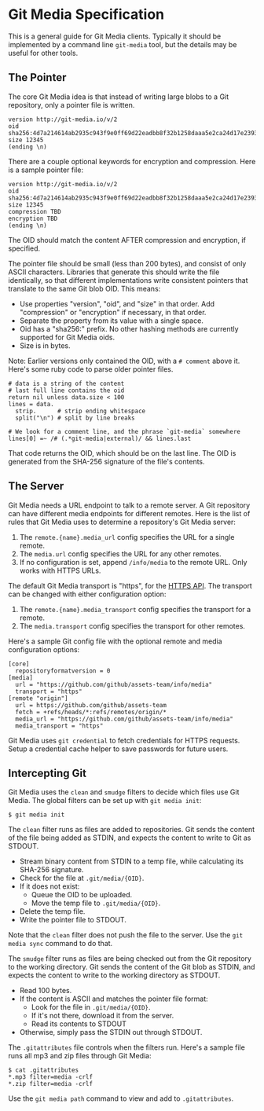 # Git Media Specification

This is a general guide for Git Media clients.  Typically it should be
implemented by a command line `git-media` tool, but the details may be useful
for other tools.

## The Pointer

The core Git Media idea is that instead of writing large blobs to a Git repository,
only a pointer file is written.

```
version http://git-media.io/v/2
oid sha256:4d7a214614ab2935c943f9e0ff69d22eadbb8f32b1258daaa5e2ca24d17e2393
size 12345
(ending \n)
```

There are a couple optional keywords for encryption and compression.  Here is
a sample pointer file:

```
version http://git-media.io/v/2
oid sha256:4d7a214614ab2935c943f9e0ff69d22eadbb8f32b1258daaa5e2ca24d17e2393
size 12345
compression TBD
encryption TBD
(ending \n)
```

The OID should match the content AFTER compression and encryption, if specified.

The pointer file should be small (less than 200 bytes), and consist of only
ASCII characters.  Libraries that generate this should write the file
identically, so that different implementations write consistent pointers that
translate to the same Git blob OID.  This means:

* Use properties "version", "oid", and "size" in that order.  Add "compression"
or "encryption" if necessary, in that order.
* Separate the property from its value with a single space.
* Oid has a "sha256:" prefix.  No other hashing methods are currently supported
for Git Media oids.
* Size is in bytes.

Note: Earlier versions only contained the OID, with a `# comment` above it.
Here's some ruby code to parse older pointer files.

```
# data is a string of the content
# last full line contains the oid
return nil unless data.size < 100
lines = data.
  strip.      # strip ending whitespace
  split("\n") # split by line breaks

# We look for a comment line, and the phrase `git-media` somewhere
lines[0] =~ /# (.*git-media|external)/ && lines.last
```

That code returns the OID, which should be on the last line.  The OID is
generated from the SHA-256 signature of the file's contents.

## The Server

Git Media needs a URL endpoint to talk to a remote server.  A Git repository
can have different media endpoints for different remotes.  Here is the list
of rules that Git Media uses to determine a repository's Git Media server:

1. The `remote.{name}.media_url` config specifies the URL for a single remote.
2. The `media.url` config specifies the URL for any other remotes.
3. If no configuration is set, append `/info/media` to the remote URL.  Only
works with HTTPS URLs.

The default Git Media transport is "https", for the [HTTPS API](./api.md).  The
transport can be changed with either configuration option:

1. The `remote.{name}.media_transport` config specifies the transport for a
remote.
2. The `media.transport` config specifies the transport for other remotes.

Here's a sample Git config file with the optional remote and media configuration
options:

```
[core]
  repositoryformatversion = 0
[media]
  url = "https://github.com/github/assets-team/info/media"
  transport = "https"
[remote "origin"]
  url = https://github.com/github/assets-team
  fetch = +refs/heads/*:refs/remotes/origin/*
  media_url = "https://github.com/github/assets-team/info/media"
  media_transport = "https"
```

Git Media uses `git credential` to fetch credentials for HTTPS requests.  Setup
a credential cache helper to save passwords for future users.

## Intercepting Git

Git Media uses the `clean` and `smudge` filters to decide which files use
Git Media.  The global filters can be set up with `git media init`:

```
$ git media init
```

The `clean` filter runs as files are added to repositories.  Git sends the
content of the file being added as STDIN, and expects the content to write
to Git as STDOUT.

* Stream binary content from STDIN to a temp file, while calculating its SHA-256
signature.
* Check for the file at `.git/media/{OID}`.
* If it does not exist:
  * Queue the OID to be uploaded.
  * Move the temp file to `.git/media/{OID}`.
* Delete the temp file.
* Write the pointer file to STDOUT.

Note that the `clean` filter does not push the file to the server.  Use the
`git media sync` command to do that.

The `smudge` filter runs as files are being checked out from the Git repository
to the working directory.  Git sends the content of the Git blob as STDIN, and
expects the content to write to the working directory as STDOUT.

* Read 100 bytes.
* If the content is ASCII and matches the pointer file format:
  * Look for the file in `.git/media/{OID}`.
  * If it's not there, download it from the server.
  * Read its contents to STDOUT
* Otherwise, simply pass the STDIN out through STDOUT.

The `.gitattributes` file controls when the filters run.  Here's a sample file
runs all mp3 and zip files through Git Media:

```
$ cat .gitattributes
*.mp3 filter=media -crlf
*.zip filter=media -crlf
```

Use the `git media path` command to view and add to `.gitattributes`.
